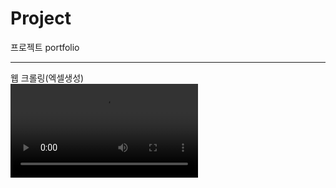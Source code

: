 # Project
프로젝트 portfolio
<hr>
웹 크롤링(엑셀생성)<br>
<video src="https://youtu.be/tZTgQDFC3lw"/>
웹 크롤링(웹)<br>
파이선 게시판 및 홈페이지 만들기<br>
C#프로젝트<br>
d3js<br>


